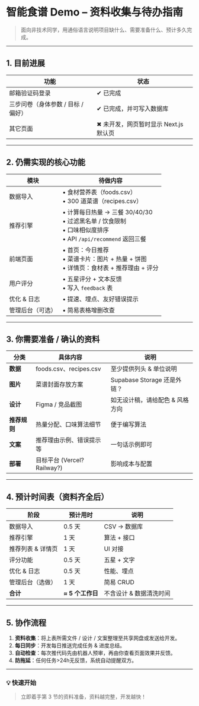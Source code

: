 # 智能食谱 Demo – 资料收集与待办指南

> 面向非技术同学，用通俗语言说明项目缺什么、需要准备什么、预计多久完成。

---

## 1. 目前进展

| 功能 | 状态 |
| ---- | ---- |
| 邮箱验证码登录 | ✔ 已完成 |
| 三步问卷（身体参数 / 目标 / 偏好） | ✔ 已完成，并可写入数据库 |
| 其它页面 | ✖ 未开发，网页暂时显示 Next.js 默认页 |

---

## 2. 仍需实现的核心功能

| 模块 | 待做内容 |
| ---- | -------- |
| 数据导入 | • 食材营养表（foods.csv）<br>• 300 道菜谱（recipes.csv） |
| 推荐引擎 | • 计算每日热量 → 三餐 30/40/30<br>• 过滤黑名单 / 饮食限制<br>• 口味相似度排序<br>• API `/api/recommend` 返回三餐 |
| 前端页面 | • 首页：今日推荐<br>• 菜谱卡片：图片 + 热量 + 饼图<br>• 详情页：食材表 + 推荐理由 + 评分 |
| 用户评分 | • 五星评分 + 文本反馈<br>• 写入 `feedback` 表 |
| 优化 & 日志 | • 提速、埋点、友好错误提示 |
| 管理后台（可选） | • 简易表格增删改查 |

---

## 3. 你需要准备 / 确认的资料

| 分类 | 具体内容 | 说明 |
| ---- | -------- | ---- |
| **数据** | foods.csv、recipes.csv | 至少提供列头 & 单位说明 |
| **图片** | 菜谱封面存放方案 | Supabase Storage 还是外链？ |
| **设计** | Figma / 竞品截图 | 如无设计稿，请给配色 & 风格方向 |
| **推荐规则** | 热量分配、口味算法细节 | 便于编写算法 |
| **文案** | 推荐理由示例、错误提示等 | 一句话示例即可 |
| **部署** | 目标平台 (Vercel? Railway?) | 影响成本与配置 |

---

## 4. 预计时间表（资料齐全后）

| 阶段 | 预计用时 | 说明 |
| ---- | -------- | ---- |
| 数据导入 | 0.5 天 | CSV → 数据库 |
| 推荐引擎 | 1 天 | 算法 + 接口 |
| 推荐列表 & 详情页 | 1 天 | UI 对接 |
| 评分功能 | 0.5 天 | 五星 + 文字 |
| 优化 & 日志 | 0.5 天 | 性能、埋点 |
| 管理后台（选做） | 1 天 | 简易 CRUD |
| **合计** | **≈ 5 个工作日** | 不含设计 & 数据清洗时间 |

---

## 5. 协作流程

1. **资料收集**：将上表所需文件 / 设计 / 文案整理至共享网盘或发送给开发。
2. **每日同步**：开发每日推送完成任务 & 进度总结。
3. **自动检查**：每次推代码先由机器人预审，再由你查看页面效果并反馈。
4. **防拖延**：任何任务>24h无反馈，系统自动提醒双方。

---

### 💡 快速开始

> 立即着手第 3 节的资料准备，资料越完整，开发越快！ 